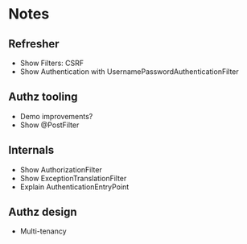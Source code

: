 # Notes

## Refresher

- Show Filters: CSRF
- Show Authentication with UsernamePasswordAuthenticationFilter

## Authz tooling

- Demo improvements?
- Show @PostFilter

## Internals

- Show AuthorizationFilter
- Show ExceptionTranslationFilter
- Explain AuthenticationEntryPoint

## Authz design

- Multi-tenancy
